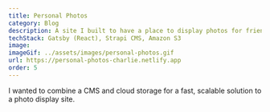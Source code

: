 ```yaml
---
title: Personal Photos
category: Blog
description: A site I built to have a place to display photos for friends to view.
techStack: Gatsby (React), Strapi CMS, Amazon S3
image:
imageGif: ../assets/images/personal-photos.gif
url: https://personal-photos-charlie.netlify.app
order: 5
---
```


I wanted to combine a CMS and cloud storage for a fast, scalable solution to a photo display site.
